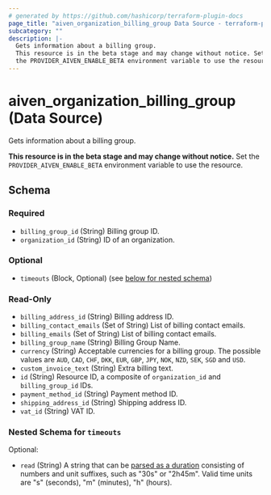 ```yaml
---
# generated by https://github.com/hashicorp/terraform-plugin-docs
page_title: "aiven_organization_billing_group Data Source - terraform-provider-aiven"
subcategory: ""
description: |-
  Gets information about a billing group.
  This resource is in the beta stage and may change without notice. Set
  the PROVIDER_AIVEN_ENABLE_BETA environment variable to use the resource.
---
```


# aiven_organization_billing_group (Data Source)

Gets information about a billing group. 

**This resource is in the beta stage and may change without notice.** Set
the `PROVIDER_AIVEN_ENABLE_BETA` environment variable to use the resource.



<!-- schema generated by tfplugindocs -->
## Schema

### Required

- `billing_group_id` (String) Billing group ID.
- `organization_id` (String) ID of an organization.

### Optional

- `timeouts` (Block, Optional) (see [below for nested schema](#nestedblock--timeouts))

### Read-Only

- `billing_address_id` (String) Billing address ID.
- `billing_contact_emails` (Set of String) List of billing contact emails.
- `billing_emails` (Set of String) List of billing contact emails.
- `billing_group_name` (String) Billing Group Name.
- `currency` (String) Acceptable currencies for a billing group. The possible values are `AUD`, `CAD`, `CHF`, `DKK`, `EUR`, `GBP`, `JPY`, `NOK`, `NZD`, `SEK`, `SGD` and `USD`.
- `custom_invoice_text` (String) Extra billing text.
- `id` (String) Resource ID, a composite of `organization_id` and `billing_group_id` IDs.
- `payment_method_id` (String) Payment method ID.
- `shipping_address_id` (String) Shipping address ID.
- `vat_id` (String) VAT ID.

<a id="nestedblock--timeouts"></a>
### Nested Schema for `timeouts`

Optional:

- `read` (String) A string that can be [parsed as a duration](https://pkg.go.dev/time#ParseDuration) consisting of numbers and unit suffixes, such as "30s" or "2h45m". Valid time units are "s" (seconds), "m" (minutes), "h" (hours).
